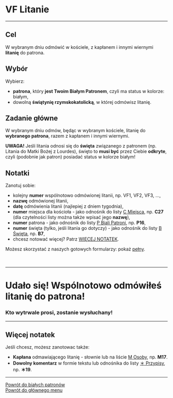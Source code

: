 # <span class="status status-list"><span class="status status-list">VF</span> Litanie</span>
---
## Cel
W <span class="selected-day-info">wybranym dniu</span> odmówić w kościele, z kapłanem i innymi wiernymi **litanię** do patrona.
## Wybór
Wybierz:
- **patrona**, który **jest Twoim Białym Patronem**, czyli ma status w kolorze: <span class="status status-white">białym</span>,
- dowolną **świątynię rzymskokatolicką**, w której odmówisz litanię.
## Zadanie główne
W <span class="selected-day-info">wybranym dniu</span> odmów, będąc w wybranym kościele, litanię do **wybranego patrona**, razem z kapłanem i innymi wiernymi.

**UWAGA!** Jeśli litania odnosi się do **święta** związanego z patronem (np. Litania do Matki Bożej z Lourdes), święto to **musi być** przez Ciebie **odkryte**, czyli (podobnie jak patron) posiadać status w kolorze <span class="status status-white">białym</span>!
## Notatki
Zanotuj sobie:
- kolejny **numer** wspólnotowo odmówionej litanii, np. VF1, VF2, VF3, ...,
- **nazwę** odmówionej litanii,
- **datę** odmówienia litanii (najlepiej z dniem tygodnia),
- **numer** miejsca dla kościoła - jako odnośnik do listy [<span class="status status-list"><span class="status status-list">C</span> Miejsca</span>](miejsca.md), np. **C27** (dla czytelności listy można także wpisać jego **nazwę**),
- **numer** patrona - jako odnośnik do listy [<span class="status status-list"><span class="status status-white">P</span> Biali Patroni</span>](biali_patroni.md), np. **P16**,
- **numer** święta (tylko, jeśli litania go dotyczy) - jako odnośnik do listy [<span class="status status-list"><span class="status status-white">B</span> Święta</span>](swieta.md), np. **B7**,
- chcesz notować więcej? Patrz [WIĘCEJ NOTATEK](#litanie-wiecej-notatek).

Możesz skorzystać z naszych gotowych formularzy: pokaż [pełny](../../pl/pdf/lista_v1_vf_litanie.pdf).
<br />
<br />
<br />

---
# Udało się! Wspólnotowo odmówiłeś litanię do patrona!
### Kto wytrwale prosi, zostanie wysłuchany!
---

## <span id="litanie-wiecej-notatek">Więcej notatek</span>
Jeśli chcesz, możesz zanotowac także:
- **Kapłana** odmawiającego litanię - słownie lub na liście [<span class="status status-list"><span class="status status-list">M</span> Osoby</span>](osoby.md), np. **M17**.
- **Dowolny komentarz** w formie tekstu lub odnośnika do listy [<span class="status status-list"><span class="status status-list">＊</span> Przypisy</span>](przypisy.md), np. **＊19**.

---
[Powrót do białych patronów](biali_patroni.md)  
[Powrót do głównego menu](index.md)
